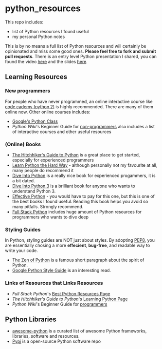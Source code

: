 # python_resources

This repo includes:
- list of Python resources I found useful
- my personal Python notes 

This is by no means a full list of Python resources and will certainly be opinionated and miss some good ones. **Please feel free to fork and submit pull requests.**
There is an entry level Python presentation I shared, you can found the video [here](http://www.bittiger.io/videos/ZHyZrrv7KHKxNkgvZ/2EkqDyjCYc5x8WPfW) and the slides [here](https://docs.google.com/presentation/d/1o9cuotNB9qWfOJiG94qDlwZNN1D3kD2SuGgHX6b2_Gg/edit?usp=sharing).


## Learning Resources

### New programmers
For people who have never programmed, an online interactive course like [code cademy (python 2)](https://www.codecademy.com/learn/python) is highly recommended. There are many of them online now. Other online courses includes:
- [Google's Python Class](https://developers.google.com/edu/python/)
- *Python Wiki*'s Beginner Guide for [non-programmers](https://wiki.python.org/moin/BeginnersGuide/NonProgrammers) also includes a list of interactive courses and other useful resources

### (Online) Books
- [The Hitchhiker's Guide to Python](docs.python-guide.org) is a great place to get started, especially for experienced programmers
- [Learn Python the Hard Way](http://learnpythonthehardway.org/book/) - although personally not my favourite at all,  many people do recommend it
- [Dive Into Python](http://www.diveintopython.net/) is a really nice book for experienced progammers, it is a bit dated.
- [Dive Into Python 3](http://www.diveintopython3.net/) is a brilliant book for anyone who wants to understand Python 3.
- [Effective Python](http://www.effectivepython.com/) - you would have to pay for this one, but this is one of the best books I found useful. Reading this book helps you avoid so many pitfalls. Strongly recommend.
- [Full Stack Python](http://www.fullstackpython.com/) includes huge amount of Python resources for programmers who wants to dive deep

### Styling Guides
In Python, styling guides are NOT just about styles. By adopting [PEP8](https://www.python.org/dev/peps/pep-0008/), you are essentially chosing a more **effecient**, **bug-free**, and readable way to write your code. 

- [The Zen of Python](https://www.python.org/dev/peps/pep-0020/) is a famous short paragraph about the spirit of Python. 
- [Google Python Style Guide](https://google.github.io/styleguide/pyguide.html) is an interesting read.

### Links of Resources that Links Resources

- *Full Stack Python*'s [Best Python Resources Page](https://www.fullstackpython.com/best-python-resources.html)
- *The Hitchhiker's Guide to Python*'s [Learning Python Page](http://docs.python-guide.org/en/latest/intro/learning/)
- *Python Wiki*'s Beginner Guide for [programmers](https://wiki.python.org/moin/BeginnersGuide/Programmers)


## Python Libraries
- [awesome-python](https://github.com/vinta/awesome-python) is a curated list of awesome Python frameworks, libraries, software and resources.
- [Pypi](https://pypi.python.org/pypi) is a open-source Python software repo

